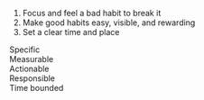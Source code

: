 ---
---


1. Focus and feel a bad habit to break it  
2. Make good habits easy, visible, and rewarding 
3. Set a clear time and place  


Specific  
Measurable  
Actionable  
Responsible  
Time bounded  



